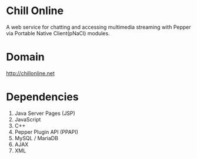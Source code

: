 

# Chill Online

A web service for chatting and accessing multimedia streaming with Pepper via Portable Native Client(pNaCl) modules.

# Domain

http://chillonline.net


# Dependencies

1. Java Server Pages (JSP)
2. JavaScript
3. C++
4. Pepper Plugin API (PPAPI)
5. MySQL / MariaDB
6. AJAX
7. XML
